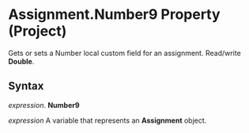 
# Assignment.Number9 Property (Project)

Gets or sets a Number local custom field for an assignment. Read/write  **Double**.


## Syntax

 _expression_. **Number9**

 _expression_ A variable that represents an **Assignment** object.

